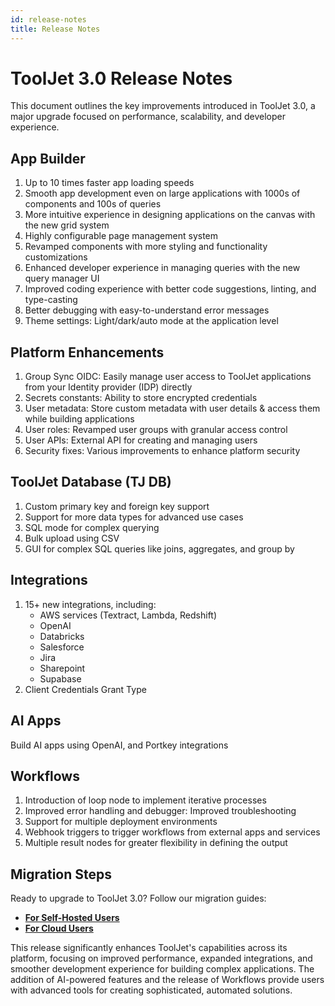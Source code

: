 ```yaml
---
id: release-notes
title: Release Notes
---
```


# ToolJet 3.0 Release Notes

This document outlines the key improvements introduced in ToolJet 3.0, a major upgrade focused on performance, scalability, and developer experience.

## App Builder

1. Up to 10 times faster app loading speeds 
2. Smooth app development even on large applications with 1000s of components and 100s of queries
2. More intuitive experience in designing applications on the canvas with the new grid system
4. Highly configurable page management system
5. Revamped components with more styling and functionality customizations
6. Enhanced developer experience in managing queries with the new query manager UI
7. Improved coding experience with better code suggestions, linting, and type-casting
8. Better debugging with easy-to-understand error messages
9. Theme settings: Light/dark/auto mode at the application level

## Platform Enhancements

1. Group Sync OIDC: Easily manage user access to ToolJet applications from your Identity provider (IDP) directly
2. Secrets constants: Ability to store encrypted credentials 
3. User metadata: Store custom metadata with user details & access them while building applications
4. User roles: Revamped user groups with granular access control
5. User APIs: External API for creating and managing users
6. Security fixes: Various improvements to enhance platform security

## ToolJet Database (TJ DB)

1. Custom primary key and foreign key support
2. Support for more data types for advanced use cases
3. SQL mode for complex querying 
4. Bulk upload using CSV 
5. GUI for complex SQL queries like joins, aggregates, and group by

## Integrations

1. 15+ new integrations, including:
    - AWS services (Textract, Lambda, Redshift)
    - OpenAI
    - Databricks
    - Salesforce
    - Jira
    - Sharepoint
    - Supabase
2. Client Credentials Grant Type

## AI Apps

Build AI apps using OpenAI, and Portkey integrations

## Workflows

1. Introduction of loop node to implement iterative processes
2. Improved error handling and debugger: Improved troubleshooting
3. Support for multiple deployment environments
4. Webhook triggers to trigger workflows from external apps and services
5. Multiple result nodes for greater flexibility in defining the output

## Migration Steps

Ready to upgrade to ToolJet 3.0? Follow our migration guides:
- **[For Self-Hosted Users](https://docs.tooljet.com/docs/beta/setup/upgrade-to-v3)**
- **[For Cloud Users](https://docs.tooljet.com/docs/beta/setup/cloud-v3-migration)**

This release significantly enhances ToolJet's capabilities across its platform, focusing on improved performance, expanded integrations, and smoother development experience for building complex applications. The addition of AI-powered features and the release of Workflows provide users with advanced tools for creating sophisticated, automated solutions.



